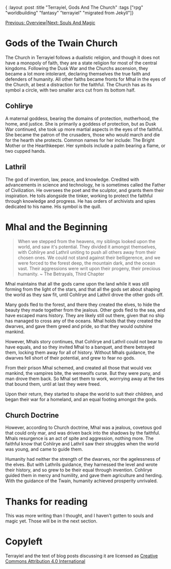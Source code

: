 {
:layout :post
:title  "Terrayiel, Gods And The Church"
:tags ["rpg" "worldbuilding" "fantasy" "terrayiel" "migrated from Jekyll"]}

[Previous: Overview](/posts/2018-08-20-terrayiel-a-dark-fantasy)|[Next: Souls And Magic](/posts/2018-08-22-terrayiel-souls-and-magic)

# Gods of the Twain Church
The Church in Terrayiel follows a dualistic religion, and though it does not have a monopoly of faith, they are a state religion for most of the central kingdoms. Following the Dusk War and the Churchs ascension, they became a lot more intolerant, declaring themselves the true faith and defenders of humanity. All other faiths became fronts for Mhal in the eyes of the Church, at best a distraction for the faithful.
The Church has as its symbol a circle, with two smaller arcs cut from its bottom half.

## Cohlirye
A maternal goddess, bearing the domains of protection, motherhood, the home, and justice. She is primarily a goddess of protection, but as Dusk War continued, she took up more martial aspects in the eyes of the faithful. She became the patron of the crusaders, those who would march and die for the hearth she protects. Common names for her include: The Bright Mother or the Hearthkeeper. Her symbols include a palm bearing a flame, or two cupped hands.

## Lathril
The god of invention, law, peace, and knowledge. Credited with advancements in science and technology, he is sometimes called the Father of Civilization. He oversees the poet and the sculptor, and grants them their inspiration. He toils alongside the tinker, working to protect the faithful through knowledge and progress. He has orders of archivists and spies dedicated to his name. His symbol is the quill.

# Mhal and the Beginning
> When we stepped from the heavens, my siblings looked upon the world, and saw it's potential. They divided it amongst themselves, with Cohlirye and Lathril uniting to push all others away from their chosen ones.
> We could not stand against their belligerence, and we were forced to the forest deep, the mountain dark, and the ocean vast. Their aggressions were writ upon their progeny, their precious humanity.
>~ The Betrayals, Third Chapter

Mhal maintains that all the gods came upon the land while it was still forming from the light of the stars, and that all the gods set about shaping the world as they saw fit, until Cohlirye and Lathril drove the other gods off.

 Many gods fled to the forest, and there they created the elves, to hide the beauty they made together from the jealous. Other gods fled to the sea, and have escaped mans history. They are likely still out there, given that no ship has managed to cross any of the oceans. Mhal holds that they created the dwarves, and gave them greed and pride, so that they would outshine mankind.

 However, Mhals story continues, that Cohlirye and Lathril could not bear to have equals, and so they invited Mhal to a banquet, and there betrayed them, locking them away for all of history. Without Mhals guidance, the dwarves fell short of their potential, and grew to fear no gods.

 From their prison Mhal schemed, and created all those that would vex mankind, the vampires bite, the werewolfs curse. But they were puny, and man drove them back. So Mhal set them to work, worrrying away at the ties that bound them, until at last they were freed.

 Upon their return, they started to shape the world to suit their children, and began their war for a homeland, and an equal footing amongst the gods.

## Church Doctrine
However, according to Church doctrine, Mhal was a jealous, covetous god that could only mar, and was driven back into the shadows by the faithful. Mhals resurgence is an act of spite and aggression, nothing more.
The faithful know that Cohlirye and Lathril saw their struggles when the world was young, and came to guide them.

Humanity had neither the strength of the dwarves, nor the agelessness of the elves. But with Lathrils guidance, they harnessed the level and wrote their history, and so grew to be their equal through invention. Cohlirye guided them in mercy and humility, and gave them agriculture and herding. With the guidance of the Twain, humanity achieved prosperity unrivaled.

# Thanks for reading
This was more writing than I thought, and I haven't gotten to souls and magic yet. Those will be in the next section.


# Copyleft
Terrayiel and the text of blog posts discussing it are licensed as [Creative Commons Attribution 4.0 International](https://creativecommons.org/licenses/by/4.0/legalcode.txt)
